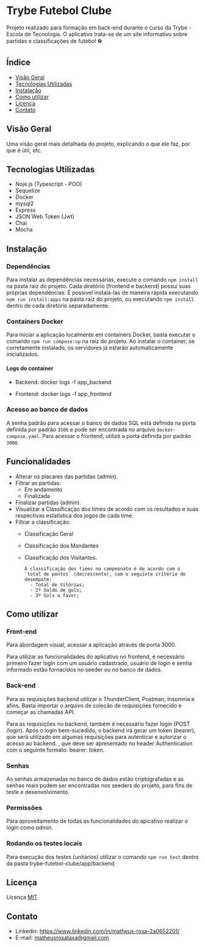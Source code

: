 # Trybe Futebol Clube

Projeto realizado para formação em back-end durante o curso da Trybe - Escola de Tecnologia. O aplicativo trata-se de um site informativo sobre partidas e classificações de futebol ⚽️


## Índice

- [Visão Geral](#visão-geral)
- [Tecnologias Utilizadas](#tecnologias-utilizadas)
- [Instalação](#instalação)
- [Como utilizar](#como-utilizar)
- [Licença](#licença)
- [Contato](#contato)

## Visão Geral

Uma visão geral mais detalhada do projeto, explicando o que ele faz, por que é útil, etc.

## Tecnologias Utilizadas

- Noje.js (Typescript - POO)
- Sequelize
- Docker
- mysql2
- Express
- JSON Web Token (Jwt)
- Chai
- Mocha

## Instalação

### Dependências

Para instalar as dependências necessárias, execute o comando `npm install` na pasta raiz do projeto. Cada diretório (frontend e backend) possui suas próprias dependências. É possivel instalá-las de maneira rápida executando `npm run install:apps` na pasta raiz do projeto, ou executando `npm install` dentro de cada diretório separadamente.

### Containers Docker

Para iniciar a aplicação localmente em containers Docker, basta executar o comando `npm run compose:up` na raiz do projeto. Ao instalar o container, se corretamente instalado, os servidores já estarão automaticamente inicializados.

#### Logs do container

- Backend: docker logs -f app_backend

- Frontend: docker logs -f app_frontend

### Acesso ao banco de dados

A senha padrão para acessar o banco de dados SQL está definida na porta definida por padrão `3306` e pode ser encontrada no arquivo `docker-compose.yaml`. Para acessar o frontend, utilize a porta definida por padrão `3000`.

## Funcionalidades

- Alterar os placares das partidas (admin).
- Filtrar as partidas:
  - Em andamento
  - Finalizada
- Finalizar partidas (admin).
- Visualizar a Classificação dos times de acordo com os resultados e suas respectivas estatística dos jogos de cada time.
- Filtrar a classificação:
  - Classificação Geral
  - Classificação dos Mandantes
  - Classificação dos Visitantes.

        A classificação dos times no campeonato é de acordo com o `total de pontos` (decrescente), com o seguinte critério de desempate:
          - Total de Vitórias;
          - 2º Saldo de gols;
          - 3º Gols a favor;
## Como utilizar

### Front-end

Para abordagem visual, acessar a aplicação através de porta 3000.

Para utilizar as funcionalidades do aplicativo no frontend, é necessário primeiro fazer login com um usuário cadastrado, usuário de login e senha informado estão fornacidos no seeder ou no banco de dados.


### Back-end

Para as requisições backend utilizar o ThunderClient, Postman, Insomnia e afins. Basta importar o arquivo de coleção de requisições fornecido e começar as chamadas API.

Para as requisições no backend, também é necessário fazer login (POST /login). Após o login bem-sucedido, o backend irá gerar um token (bearer), que será utilizado em algumas requisições para autenticar e autorizar o acesso ao backend.
, que deve ser apresentado no header Authentication com o seguinte formato: bearer: _token_.


### Senhas

As senhas armazenadas no banco de dados estão criptografadas e as senhas reais podem ser encontradas nos seeders do projeto, para fins de teste e desenvolvimento.

### Permissões

Para aproveitamento de todas as funcionalidades do apicativo realizar o login como _admin_.

### Rodando os testes locais

Para execução dos testes (unitários) utilizar o comando `npm run test` dentro da pasta trybe-futebol-clube/app/backend 

## Licença

Licença [MIT](https://github.com/matheusrosa1/trybe-futebol-clube?tab=MIT-1-ov-file) 

## Contato

- Linkedin: https://www.linkedin.com/in/matheus-rosa-2a0652201/
- E-mail: matheusrosataxa@gmail.com

